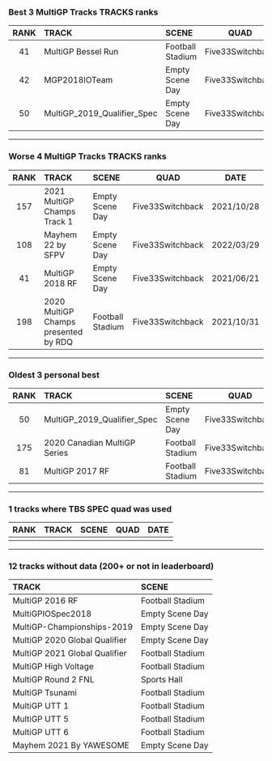 ### Best 3 MultiGP Tracks TRACKS ranks
|RANK|TRACK|SCENE|QUAD|DATE|
|:---:|:---|:---|:---:|:---:|
|41|MultiGP Bessel Run|Football Stadium|Five33Switchback|2021/09/20|
|42|MGP2018IOTeam|Empty Scene Day|Five33Switchback|2021/05/23|
|50|MultiGP_2019_Qualifier_Spec|Empty Scene Day|Five33Switchback|2020/07/20|
---
### Worse 4 MultiGP Tracks TRACKS ranks
|RANK|TRACK|SCENE|QUAD|DATE|
|:---:|:---|:---|:---:|:---:|
|157|2021 MultiGP Champs Track 1|Empty Scene Day|Five33Switchback|2021/10/28|
|108|Mayhem 22 by SFPV|Empty Scene Day|Five33Switchback|2022/03/29|
|41|MultiGP 2018 RF|Empty Scene Day|Five33Switchback|2021/06/21|
|198|2020 MultiGP Champs presented by RDQ|Football Stadium|Five33Switchback|2021/10/31|
---
### Oldest 3 personal best
|RANK|TRACK|SCENE|QUAD|DATE|
|:---:|:---|:---|:---:|:---:|
|50|MultiGP_2019_Qualifier_Spec|Empty Scene Day|Five33Switchback|2020/07/20|
|175|2020 Canadian MultiGP Series|Football Stadium|Five33Switchback|2020/07/25|
|81|MultiGP 2017 RF|Football Stadium|Five33Switchback|2020/10/12|
---
### 1 tracks where TBS SPEC quad was used
|RANK|TRACK|SCENE|QUAD|DATE|
|:---:|:---|:---|:---:|:---:|
||||||
---
### 12 tracks without data (200+ or not in leaderboard)
|TRACK|SCENE|
|:---|:---|
|MultiGP 2016 RF|Football Stadium|
|MultiGPIOSpec2018|Empty Scene Day|
|MultiGP-Championships-2019|Empty Scene Day|
|MultiGP 2020 Global Qualifier|Empty Scene Day|
|MultiGP 2021 Global Qualifier|Football Stadium|
|MultiGP High Voltage|Football Stadium|
|MultiGP Round 2 FNL|Sports Hall|
|MultiGP Tsunami|Football Stadium|
|MultiGP UTT 1|Football Stadium|
|MultiGP UTT 5|Football Stadium|
|MultiGP UTT 6|Football Stadium|
|Mayhem 2021 By YAWESOME|Empty Scene Day|
